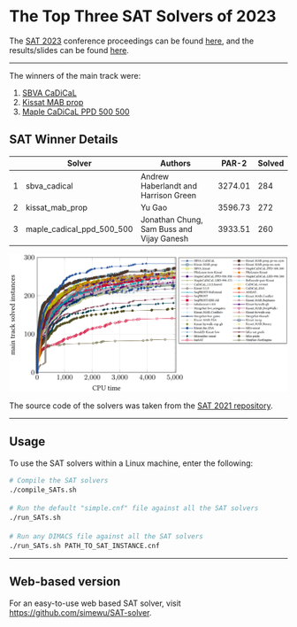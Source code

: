 # The Top Three SAT Solvers of 2023

The [SAT 2023](https://satcompetition.github.io/2023/index.html) conference proceedings can be found [here](https://helda.helsinki.fi/server/api/core/bitstreams/6c4161a1-6889-4503-a366-2e0dd25b99a7/content), and the results/slides can be found [here](https://satcompetition.github.io/2023/downloads/satcomp23slides.pdf).

---

The winners of the main track were:
1. [SBVA CaDiCaL](https://tuhat.helsinki.fi/ws/files/269128852/sc2023_proceedings.pdf#page=18)
2. [Kissat MAB prop](https://tuhat.helsinki.fi/ws/files/269128852/sc2023_proceedings.pdf#page=16)
3. [Maple CaDiCaL PPD 500 500](https://tuhat.helsinki.fi/ws/files/269128852/sc2023_proceedings.pdf#page=30)

## SAT Winner Details
|   | Solver                    | Authors                                   | PAR-2   | Solved |
|---|---------------------------|-------------------------------------------|---------|--------|
| 1 | sbva_cadical              | Andrew Haberlandt and Harrison Green      | 3274.01 | 284    |
| 2 | kissat_mab_prop           | Yu Gao                                    | 3596.73 | 272    |
| 3 | maple_cadical_ppd_500_500 | Jonathan Chung, Sam Buss and Vijay Ganesh | 3933.51 | 260    |

![](main-track.png)

The source code of the solvers was taken from the [SAT 2021 repository](https://github.com/satcompetition/2023/blob/main/downloads/Sequential.tar.xz).

---
## Usage
To use the SAT solvers within a Linux machine, enter the following:
```bash
# Compile the SAT solvers
./compile_SATs.sh

# Run the default "simple.cnf" file against all the SAT solvers
./run_SATs.sh

# Run any DIMACS file against all the SAT solvers
./run_SATs.sh PATH_TO_SAT_INSTANCE.cnf
```

---

## Web-based version
For an easy-to-use web based SAT solver, visit https://github.com/simewu/SAT-solver.
